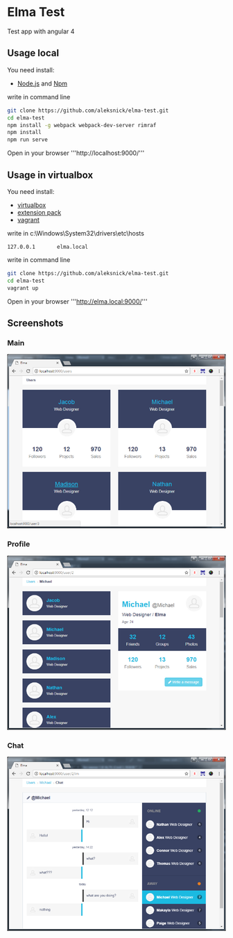 # Elma Test
Test app with angular 4


## Usage local
You need install:
* [Node.js](https://nodejs.org) and [Npm](https://www.npmjs.com/)

write in command line
```bash
git clone https://github.com/aleksnick/elma-test.git
cd elma-test
npm install -g webpack webpack-dev-server rimraf
npm install 
npm run serve
```  
Open in your browser '''http://localhost:9000/'''

## Usage in virtualbox
You need install: 
* [virtualbox](https://www.virtualbox.org/wiki/Downloads)
* [extension pack](http://download.virtualbox.org/virtualbox/5.0.40/Oracle_VM_VirtualBox_Extension_Pack-5.0.40-115130.vbox-extpack) 
* [vagrant](https://www.vagrantup.com/)

write in c:\Windows\System32\drivers\etc\hosts
```
127.0.0.1       elma.local
```  

write in command line
```bash
git clone https://github.com/aleksnick/elma-test.git
cd elma-test
vagrant up
```  
Open in your browser '''http://elma.local:9000/'''


## Screenshots

### Main
![Screen Main](screenshots/main.jpg)

### Profile
![Screen Profile](screenshots/profile.jpg)

### Chat
![Screen Chat](screenshots/chat.jpg)

